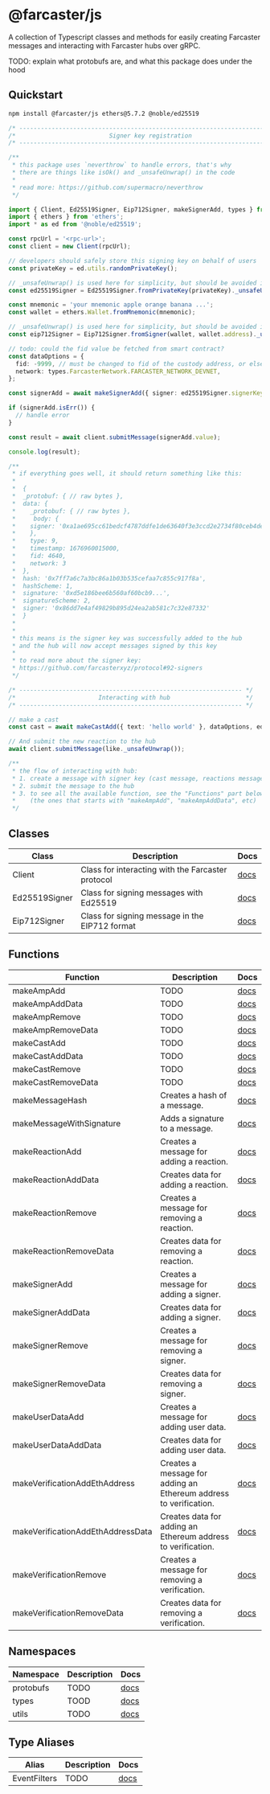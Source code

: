 # @farcaster/js

A collection of Typescript classes and methods for easily creating Farcaster messages and interacting with Farcaster hubs over gRPC.

TODO: explain what protobufs are, and what this package does under the hood

## Quickstart

```bash
npm install @farcaster/js ethers@5.7.2 @noble/ed25519
```

```typescript
/* -------------------------------------------------------------------------- */
/*                          Signer key registration                           */
/* -------------------------------------------------------------------------- */

/**
 * this package uses `neverthrow` to handle errors, that's why
 * there are things like isOk() and _unsafeUnwrap() in the code
 *
 * read more: https://github.com/supermacro/neverthrow
 */

import { Client, Ed25519Signer, Eip712Signer, makeSignerAdd, types } from '@farcaster/js';
import { ethers } from 'ethers';
import * as ed from '@noble/ed25519';

const rpcUrl = '<rpc-url>';
const client = new Client(rpcUrl);

// developers should safely store this signing key on behalf of users
const privateKey = ed.utils.randomPrivateKey();

// _unsafeUnwrap() is used here for simplicity, but should be avoided in production
const ed25519Signer = Ed25519Signer.fromPrivateKey(privateKey)._unsafeUnwrap();

const mnemonic = 'your mnemonic apple orange banana ...';
const wallet = ethers.Wallet.fromMnemonic(mnemonic);

// _unsafeUnwrap() is used here for simplicity, but should be avoided in production
const eip712Signer = Eip712Signer.fromSigner(wallet, wallet.address)._unsafeUnwrap();

// todo: could the fid value be fetched from smart contract?
const dataOptions = {
  fid: -9999, // must be changed to fid of the custody address, or else it will fail
  network: types.FarcasterNetwork.FARCASTER_NETWORK_DEVNET,
};

const signerAdd = await makeSignerAdd({ signer: ed25519Signer.signerKeyHex }, dataOptions, eip712Signer);

if (signerAdd.isErr()) {
  // handle error
}

const result = await client.submitMessage(signerAdd.value);

console.log(result);

/**
 * if everything goes well, it should return something like this:
 *
 *  {
 *  _protobuf: { // raw bytes },
 *  data: {
 *    _protobuf: { // raw bytes },
 *     body: {
 *    signer: '0xa1ae695cc61bedcf4787ddfe1de63640f3e3ccd2e2734f80ceb4dee27baa8aaa'
 *    },
 *    type: 9,
 *    timestamp: 1676960015000,
 *    fid: 4640,
 *    network: 3
 *  },
 *  hash: '0x7ff7a6c7a3bc86a1b03b535cefaa7c855c917f8a',
 *  hashScheme: 1,
 *  signature: '0xd5e186bee6b560af60bcb9...',
 *  signatureScheme: 2,
 *  signer: '0x86dd7e4af49829b895d24ea2ab581c7c32e87332'
 *  }
 *
 *
 * this means is the signer key was successfully added to the hub
 * and the hub will now accept messages signed by this key
 *
 * to read more about the signer key:
 * https://github.com/farcasterxyz/protocol#92-signers
 */

/* -------------------------------------------------------------- */
/*                       Interacting with hub                     */
/* -------------------------------------------------------------- */

// make a cast
const cast = await makeCastAdd({ text: 'hello world' }, dataOptions, ed25519Signer);

// And submit the new reaction to the hub
await client.submitMessage(like._unsafeUnwrap());

/**
 * the flow of interacting with hub:
 * 1. create a message with signer key (cast message, reactions message, verification message, etc)
 * 2. submit the message to the hub
 * 3. to see all the available function, see the "Functions" part below
 *    (the ones that starts with "makeAmpAdd", "makeAmpAddData", etc)
 */
```

## Classes

| Class         | Description                                       | Docs                            |
| ------------- | ------------------------------------------------- | ------------------------------- |
| Client        | Class for interacting with the Farcaster protocol | [docs](./docs/Client.md)        |
| Ed25519Signer | Class for signing messages with Ed25519           | [docs](./docs/Ed25519Signer.md) |
| Eip712Signer  | Class for signing message in the EIP712 format    | [docs](./docs/Eip712Signer.md)  |

## Functions

| Function                          | Description                                                       | Docs                                                          |
| --------------------------------- | ----------------------------------------------------------------- | ------------------------------------------------------------- |
| makeAmpAdd                        | TODO                                                              | [docs](./docs/functions.md#makeampadd)                        |
| makeAmpAddData                    | TODO                                                              | [docs](./docs/functions.md#makeampadddata)                    |
| makeAmpRemove                     | TODO                                                              | [docs](./docs/functions.md#makeampremove)                     |
| makeAmpRemoveData                 | TODO                                                              | [docs](./docs/functions.md#makeampremovedata)                 |
| makeCastAdd                       | TODO                                                              | [docs](./docs/functions.md#makecastadd)                       |
| makeCastAddData                   | TODO                                                              | [docs](./docs/functions.md#makecastadddata)                   |
| makeCastRemove                    | TODO                                                              | [docs](./docs/functions.md#makecastremove)                    |
| makeCastRemoveData                | TODO                                                              | [docs](./docs/functions.md#makecastremovedata)                |
| makeMessageHash                   | Creates a hash of a message.                                      | [docs](./docs/functions.md#makemessagehash)                   |
| makeMessageWithSignature          | Adds a signature to a message.                                    | [docs](./docs/functions.md#makemessagewithsignature)          |
| makeReactionAdd                   | Creates a message for adding a reaction.                          | [docs](./docs/functions.md#makereactionadd)                   |
| makeReactionAddData               | Creates data for adding a reaction.                               | [docs](./docs/functions.md#makereactionadddata)               |
| makeReactionRemove                | Creates a message for removing a reaction.                        | [docs](./docs/functions.md#makereactionremove)                |
| makeReactionRemoveData            | Creates data for removing a reaction.                             | [docs](./docs/functions.md#makereactionremovedata)            |
| makeSignerAdd                     | Creates a message for adding a signer.                            | [docs](./docs/functions.md#makesigneradd)                     |
| makeSignerAddData                 | Creates data for adding a signer.                                 | [docs](./docs/functions.md#makesigneradddata)                 |
| makeSignerRemove                  | Creates a message for removing a signer.                          | [docs](./docs/functions.md#makesignerremove)                  |
| makeSignerRemoveData              | Creates data for removing a signer.                               | [docs](./docs/functions.md#makesignerremovedata)              |
| makeUserDataAdd                   | Creates a message for adding user data.                           | [docs](./docs/functions.md#makeuserdataadd)                   |
| makeUserDataAddData               | Creates data for adding user data.                                | [docs](./docs/functions.md#makeuserdataadddata)               |
| makeVerificationAddEthAddress     | Creates a message for adding an Ethereum address to verification. | [docs](./docs/functions.md#makeverificationaddethaddress)     |
| makeVerificationAddEthAddressData | Creates data for adding an Ethereum address to verification.      | [docs](./docs/functions.md#makeverificationaddethaddressdata) |
| makeVerificationRemove            | Creates a message for removing a verification.                    | [docs](./docs/functions.md#makeverificationremove)            |
| makeVerificationRemoveData        | Creates data for removing a verification.                         | [docs](./functions.md#makeverificationremovedata)             |

## Namespaces

| Namespace | Description | Docs                        |
| --------- | ----------- | --------------------------- |
| protobufs | TODO        | [docs](./docs/protobufs.md) |
| types     | TOOD        | [docs](./docs/types.md)     |
| utils     | TODO        | [docs](./docs/utils.md)     |

## Type Aliases

| Alias        | Description | Docs                                 |
| ------------ | ----------- | ------------------------------------ |
| EventFilters | TODO        | [docs](./docs/types.md#eventfilters) |
